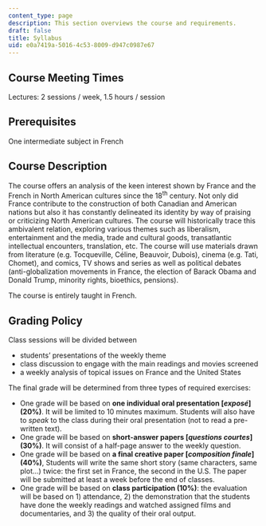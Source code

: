 ```yaml
---
content_type: page
description: This section overviews the course and requirements.
draft: false
title: Syllabus
uid: e0a7419a-5016-4c53-8009-d947c0987e67
---
```

## Course Meeting Times

Lectures: 2 sessions / week, 1.5 hours / session

## Prerequisites

One intermediate subject in French

## Course Description

The course offers an analysis of the keen interest shown by France and the French in North American cultures since the 18<sup>th</sup> century. Not only did France contribute to the construction of both Canadian and American nations but also it has constantly delineated its identity by way of praising or criticizing North American cultures. The course will historically trace this ambivalent relation, exploring various themes such as liberalism, entertainment and the media, trade and cultural goods, transatlantic intellectual encounters, translation, etc. The course will use materials drawn from literature (e.g. Tocqueville, Céline, Beauvoir, Dubois), cinema (e.g. Tati, Chomet), and comics, TV shows and series as well as political debates (anti-globalization movements in France, the election of Barack Obama and Donald Trump, minority rights, bioethics, pensions).

The course is entirely taught in French.

## Grading Policy

Class sessions will be divided between

- students’ presentations of the weekly theme
- class discussion to engage with the main readings and movies screened
- a weekly analysis of topical issues on France and the United States

The final grade will be determined from three types of required exercises:

- One grade will be based on **one individual oral presentation \[*****exposé*****\] (20%)**. It will be limited to 10 minutes maximum. Students will also have to *speak* to the class during their oral presentation (not to read a pre-written text).
- One grade will be based on **short-answer papers \[*****questions courtes*****\]** **(30%)**. It will consist of a half-page answer to the weekly question.
- One grade will be based on **a final creative paper \[*****composition finale*****\] (40%)**, Students will write the same short story (same characters, same plot…) twice: the first set in France, the second in the U.S. The paper will be submitted at least a week before the end of classes.
- One grade will be based on **class participation (10%)**: the evaluation will be based on 1) attendance, 2) the demonstration that the students have done the weekly readings and watched assigned films and documentaries, and 3) the quality of their oral output.
